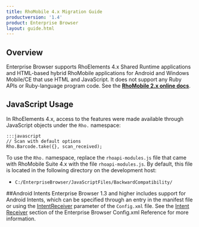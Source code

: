 ```yaml
---
title: RhoMobile 4.x Migration Guide
productversion: '1.4'
product: Enterprise Browser
layout: guide.html
---
```


## Overview
Enterprise Browser supports RhoElements 4.x Shared Runtime applications and HTML-based hybrid RhoMobile applications for Android and Windows Mobile/CE that use HTML and JavaScript. It does not support any Ruby APIs or Ruby-language program code. See the **[RhoMobile 2.x online docs](http://docs.rhomobile.com/en/5.4/guide/rhoArchitecture)**. 

## JavaScript Usage
In RhoElements 4.x, access to the features were made available through JavaScript objects under the `Rho.` namespace:

	:::javascript
	// Scan with default options
	Rho.Barcode.take({}, scan_received);

To use the `Rho.` namespace, replace the `rhoapi-modules.js` file that came with RhoMobile Suite 4.x with the file `rhoapi-modules.js`. By default, this file is located in the following directory on the development host:

* `C:/EnterpriseBrowser/JavaScriptFiles/BackwardCompatibility/`

##Android Intents
Enterprise Browser 1.3 and higher includes support for Android Intents, which can be specified through an entry in the manifest file or using the [IntentReceiver](../configreference/#intentreceiver) parameter of the `Config.xml` file. See the [Intent Receiver](../configreference/#intentreceiver) section of the Enterprise Browser Config.xml Reference for more information.